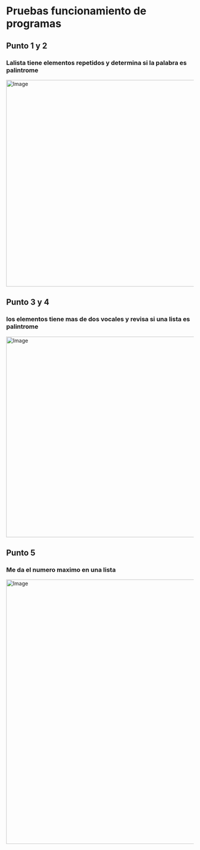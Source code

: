 # Pruebas funcionamiento de programas
## Punto 1 y 2
### Lalista tiene elementos repetidos y  determina si la palabra es palintrome

<img width="554" alt="Image" src="https://github.com/user-attachments/assets/5f8b83f0-0e6d-4760-86f6-780f9f082003" />

## Punto 3 y 4
### los elementos tiene mas de dos vocales y revisa si una lista es palintrome

<img width="538" alt="Image" src="https://github.com/user-attachments/assets/fdf9dffa-d60a-48cc-97a3-ab46da15057f" />

## Punto 5
### Me da el numero maximo en una lista

<img width="709" alt="Image" src="https://github.com/user-attachments/assets/58d13184-b5d9-492a-8f9e-6db3a847850f" />
